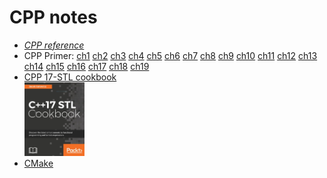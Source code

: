# CPP notes
+ *[CPP reference](https://zh.cppreference.com/w/cpp)*
+ CPP Primer: [ch1](./cpp-primer/ch01.md) [ch2](./cpp-primer/ch02.md) [ch3](./cpp-primer/ch03.md) [ch4](./cpp-primer/ch04.md) [ch5](./cpp-primer/ch05.md) [ch6](./cpp-primer/ch06.md) [ch7](./cpp-primer/ch07.md) [ch8](./cpp-primer/ch08.md) [ch9](./cpp-primer/ch09.md) [ch10](./cpp-primer/ch10.md) [ch11](./cpp-primer/ch11.md) [ch12](./cpp-primer/ch12.md) [ch13](./cpp-primer/ch13.md) [ch14](./cpp-primer/ch14.md) [ch15](./cpp-primer/ch15.md) [ch16](./cpp-primer/ch16.md) [ch17](./cpp-primer/ch17.md) [ch18](./cpp-primer/ch18.md) [ch19](./cpp-primer/ch19.md)
+ [CPP 17-STL cookbook](./CPP-17-STL-cookbook-master/) <br><img src="./CPP-17-STL-cookbook-master/cover.jpg" width=20%>
+ [CMake](https://cmake.org/getting-started/)
